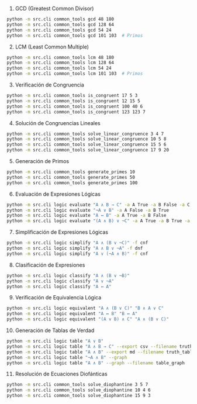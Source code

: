 1. GCD (Greatest Common Divisor)

```bash
python -m src.cli common_tools gcd 48 180
python -m src.cli common_tools gcd 128 64
python -m src.cli common_tools gcd 54 24
python -m src.cli common_tools gcd 101 103  # Primos
```

2. LCM (Least Common Multiple)

```bash
python -m src.cli common_tools lcm 48 180
python -m src.cli common_tools lcm 128 64
python -m src.cli common_tools lcm 54 24
python -m src.cli common_tools lcm 101 103  # Primos
```

3. Verificación de Congruencia

```bash
python -m src.cli common_tools is_congruent 17 5 3
python -m src.cli common_tools is_congruent 12 15 5
python -m src.cli common_tools is_congruent 100 40 6
python -m src.cli common_tools is_congruent 123 123 7
```

4. Solución de Congruencias Lineales

```bash
python -m src.cli common_tools solve_linear_congruence 3 4 7
python -m src.cli common_tools solve_linear_congruence 10 5 8
python -m src.cli common_tools solve_linear_congruence 15 5 6
python -m src.cli common_tools solve_linear_congruence 17 9 20
```

5. Generación de Primos

```bash
python -m src.cli common_tools generate_primes 10
python -m src.cli common_tools generate_primes 50
python -m src.cli common_tools generate_primes 100
```

6. Evaluación de Expresiones Lógicas

```bash
python -m src.cli logic evaluate "A ∧ B → C" -a A True -a B False -a C True
python -m src.cli logic evaluate "¬A ∨ B" -a A False -a B True
python -m src.cli logic evaluate "A ↔ B" -a A True -a B False
python -m src.cli logic evaluate "(A ∧ B) ∨ ¬C" -a A True -a B True -a C False
```

7. Simplificación de Expresiones Lógicas

```bash
python -m src.cli logic simplify "A ∧ (B ∨ ¬C)" -f cnf
python -m src.cli logic simplify "A ∧ B ∨ ¬A" -f dnf
python -m src.cli logic simplify "A ∨ (¬A ∧ B)" -f cnf
```

8. Clasificación de Expresiones

```bash
python -m src.cli logic classify "A ∧ (B ∨ ¬B)"
python -m src.cli logic classify "A ∨ ¬A"
python -m src.cli logic classify "A ↔ A"
```

9. Verificación de Equivalencia Lógica

```bash
python -m src.cli logic equivalent "A ∧ (B ∨ C)" "B ∧ A ∨ C"
python -m src.cli logic equivalent "A ↔ B" "B ↔ A"
python -m src.cli logic equivalent "(A ∨ B) ∧ C" "A ∧ (B ∨ C)"
```

10. Generación de Tablas de Verdad

```bash
python -m src.cli logic table "A ∨ B"
python -m src.cli logic table "A ∧ B → C" --export csv --filename truth_table_test
python -m src.cli logic table "A ∧ B" --export md --filename truth_table_test_md
python -m src.cli logic table "¬A ∧ B" --graph
python -m src.cli logic table "A ∧ B" --graph --filename table_graph

```

11. Resolución de Ecuaciones Diofánticas

```bash
python -m src.cli common_tools solve_diophantine 3 5 7
python -m src.cli common_tools solve_diophantine 10 4 6
python -m src.cli common_tools solve_diophantine 15 9 3
```
